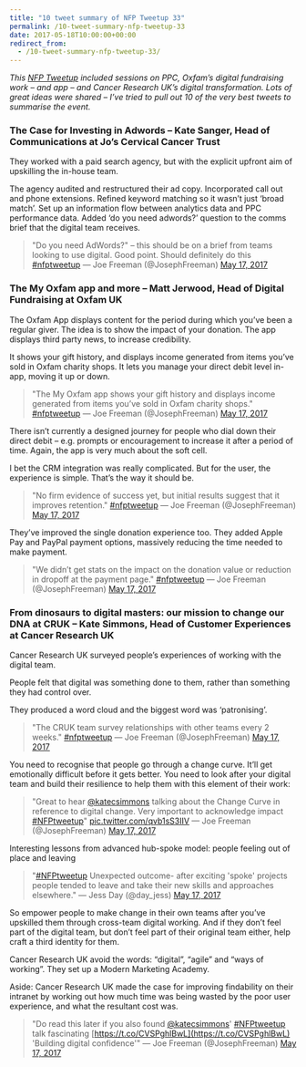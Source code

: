 ```yaml
---
title: "10 tweet summary of NFP Tweetup 33"
permalink: /10-tweet-summary-nfp-tweetup-33
date: 2017-05-18T10:00:00+00:00
redirect_from:
  - /10-tweet-summary-nfp-tweetup-33/
---
```


*This [NFP Tweetup](https://www.eventbrite.co.uk/e/nfptweetup-33-hosted-by-justgiving-tickets-34253592417) included sessions on PPC, Oxfam’s digital fundraising work – and app – and Cancer Research UK’s digital transformation. Lots of great ideas were shared – I’ve tried to pull out 10 of the very best tweets to summarise the event.*

### The Case for Investing in Adwords – Kate Sanger, Head of Communications at Jo’s Cervical Cancer Trust

They worked with a paid search agency, but with the explicit upfront aim of upskilling the in-house team.

The agency audited and restructured their ad copy. Incorporated call out and phone extensions. Refined keyword matching so it wasn’t just ‘broad match’. Set up an information flow between analytics data and PPC performance data. Added ‘do you need adwords?’ question to the comms brief that the digital team receives.

> "Do you need AdWords?" – this should be on a brief from teams looking to use digital. Good point. Should definitely do this [#nfptweetup](https://twitter.com/hashtag/nfptweetup?src=hash&ref_src=twsrc%5Etfw)
> — Joe Freeman (@JosephFreeman) [May 17, 2017](https://twitter.com/JosephFreeman/status/864896253485830148?ref_src=twsrc%5Etfw)

### The My Oxfam app and more – Matt Jerwood, Head of Digital Fundraising at Oxfam UK

The Oxfam App displays content for the period during which you’ve been a regular giver. The idea is to show the impact of your donation.
The app displays third party news, to increase credibility.

It shows your gift history, and displays income generated from items you’ve sold in Oxfam charity shops. It lets you manage your direct debit level in-app, moving it up or down.

> "The My Oxfam app shows your gift history and displays income generated from items you’ve sold in Oxfam charity shops." [#nfptweetup](https://twitter.com/hashtag/nfptweetup?src=hash&ref_src=twsrc%5Etfw)
> — Joe Freeman (@JosephFreeman) [May 17, 2017](https://twitter.com/JosephFreeman/status/864905028213104640?ref_src=twsrc%5Etfw)

There isn’t currently a designed journey for people who dial down their direct debit – e.g. prompts or encouragement to increase it after a period of time. Again, the app is very much about the soft cell.

I bet the CRM integration was really complicated. But for the user, the experience is simple. That’s the way it should be.

> "No firm evidence of success yet, but initial results suggest that it improves retention." [#nfptweetup](https://twitter.com/hashtag/nfptweetup?src=hash&ref_src=twsrc%5Etfw)
> — Joe Freeman (@JosephFreeman) [May 17, 2017](https://twitter.com/JosephFreeman/status/864905406342193153?ref_src=twsrc%5Etfw)

They’ve improved the single donation experience too. They added Apple Pay and PayPal payment options, massively reducing the time needed to make payment.

> "We didn’t get stats on the impact on the donation value or reduction in dropoff at the payment page." [#nfptweetup](https://twitter.com/hashtag/nfptweetup?src=hash&ref_src=twsrc%5Etfw)
> — Joe Freeman (@JosephFreeman) [May 17, 2017](https://twitter.com/JosephFreeman/status/864904278665822209?ref_src=twsrc%5Etfw)

### From dinosaurs to digital masters: our mission to change our DNA at CRUK – Kate Simmons, Head of Customer Experiences at Cancer Research UK

Cancer Research UK surveyed people’s experiences of working with the digital team.

People felt that digital was something done to them, rather than something they had control over.

They produced a word cloud and the biggest word was ‘patronising’.

> "The CRUK team survey relationships with other teams every 2 weeks." [#nfptweetup](https://twitter.com/hashtag/nfptweetup?src=hash&ref_src=twsrc%5Etfw)
> — Joe Freeman (@JosephFreeman) [May 17, 2017](https://twitter.com/JosephFreeman/status/864915934422736897?ref_src=twsrc%5Etfw)

You need to recognise that people go through a change curve. It’ll get emotionally difficult before it gets better. You need to look after your digital team and build their resilience to help them with this element of their work:

> "Great to hear [@katecsimmons](https://twitter.com/katecsimmons) talking about the Change Curve in reference to digital change. Very important to acknowledge impact [#NFPtweetup](https://twitter.com/hashtag/NFPtweetup?src=hash&ref_src=twsrc%5Etfw)" [pic.twitter.com/qvb1sS3IIV](https://t.co/qvb1sS3IIV)
> — Joe Freeman (@JosephFreeman) [May 17, 2017](https://twitter.com/JosephFreeman/status/864917875659853824?ref_src=twsrc%5Etfw)

Interesting lessons from advanced hub-spoke model: people feeling out of place and leaving

> "[#NFPtweetup](https://twitter.com/hashtag/NFPtweetup?src=hash&ref_src=twsrc%5Etfw) Unexpected outcome- after exciting 'spoke' projects people tended to leave and take their new skills and approaches elsewhere."
> — Jess Day (@day_jess) [May 17, 2017](https://twitter.com/day_jess/status/864920499880693761?ref_src=twsrc%5Etfw)

So empower people to make change in their own teams after you’ve upskilled them through cross-team digital working. And if they don’t feel part of the digital team, but don’t feel part of their original team either, help craft a third identity for them.

Cancer Research UK avoid the words: “digital”, “agile” and “ways of working”. They set up a Modern Marketing Academy.

Aside: Cancer Research UK made the case for improving findability on their intranet by working out how much time was being wasted by the poor user experience, and what the resultant cost was.

> "Do read this later if you also found [@katecsimmons](https://twitter.com/katecsimmons)' [#NFPtweetup](https://twitter.com/hashtag/NFPtweetup?src=hash&ref_src=twsrc%5Etfw) talk fascinating [https://t.co/CVSPghlBwL](https://t.co/CVSPghlBwL) 'Building digital confidence'"
> — Joe Freeman (@JosephFreeman) [May 17, 2017](https://twitter.com/JosephFreeman/status/864919881334083584?ref_src=twsrc%5Etfw)